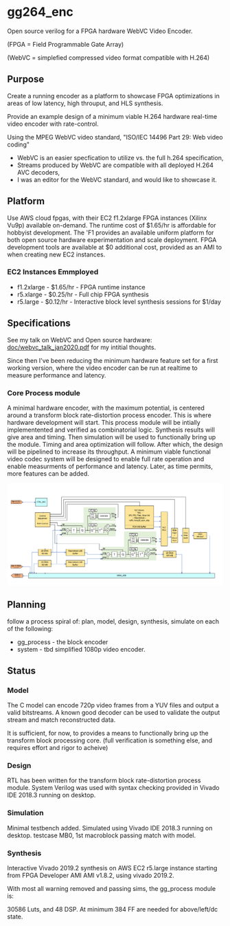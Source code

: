 # gg264_enc
Open source verilog for a FPGA hardware WebVC Video Encoder.

(FPGA = Field Programmable Gate Array)

(WebVC = simplefied compressed video format compatible with H.264)

## Purpose

Create a running encoder as a platform to showcase FPGA optimizations in areas of low latency, high throuput, and HLS synthesis.

Provide an example design of a minimum viable H.264 hardware real-time video encoder with rate-control. 

Using the MPEG WebVC video standard, "ISO/IEC 14496 Part 29: Web video coding"
- WebVC is an easier specfication to utilize vs. the full h.264 specification,
- Streams produced by WebVC are compatible with all deployed H.264 AVC decoders, 
- I was an editor for the WebVC standard, and would like to showcase it.

## Platform
Use AWS cloud fpgas, with their EC2 f1.2xlarge FPGA instances (Xilinx Vu9p) available on-demand. 
The runtime cost of $1.65/hr is affordable for hobbyist development. The 'F1 provides an available uniform platform for both open source hardware experimentation and scale deployment.
FPGA development tools are available at $0 additional cost, provided as an AMI to when creating new EC2 instances.

### EC2 Instances Emmployed
- f1.2xlarge - $1.65/hr - FPGA runtime instance
- r5.xlarge  - $0.25/hr - Full chip FPGA synthesis 
- r5.large   - $0.12/hr - Interactive block level synthesis sessions for $1/day

## Specifications

See my talk on WebVC and Open source hardware: [doc/webvc_talk_jan2020.pdf](doc/webvc_talk_jan2020.pdf)
for my intitial thoughts.

Since then I've been reducing the minimum hardware feature set for a first working version, 
where the video encoder can be run at realtime to measure performance and latency.

### Core Process module
A minimal hardware encoder, with the maximum potential, is centered around a transform block rate-distortion process encoder.
This is where hardware development will start. This process module will be intially implementented and verified as combinatorial logic.
Synthesis results will give area and timing. Then simulation will be used to functionally bring up the module. Timing and area optimization will follow. 
After which, the design will be pipelined to increase its throughput. A minimum viable functional video codec system will be designed to enable full rate operation
and enable measurments of performance and latency. Later, as time permits, more features can be added.

![doc/ggenc_prelim_arch.png](doc/ggenc_prelim_arch.png "Architecture Diagram" )

## Planning
follow a process spiral of: plan, model, design, synthesis, simulate on each of the following:
- gg_process - the block encoder
- system - tbd simplified 1080p video encoder.

## Status

### Model
The C model can encode 720p video frames from a YUV files and output a valid bitstreams.
A known good decoder can be used to validate the output stream and match reconstructed data.
 
It is sufficient, for now, to provides a means to functionally bring up the transform block processing core.
(full verification is something else, and requires effort and rigor to acheive)

### Design
RTL has been written for the transform block rate-distortion process module. 
System Verilog was used with syntax checking provided in Vivado IDE 2018.3 running on desktop.

### Simulation

Minimal testbench added. Simulated using Vivado IDE 2018.3 running on desktop.
testcase MB0, 1st macroblock passing match with model.

### Synthesis
Interactive Vivado 2019.2 synthesis on AWS EC2 r5.large instance starting from FPGA Developer AMI AMI v1.8.2, using vivado 2019.2.

With most all warning removed and passing sims, the gg_process module is:

30586 Luts, and 48 DSP. At minimum 384 FF are needed for above/left/dc state.










